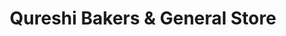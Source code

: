 ---
title: "Qureshi Bakers & General Store"
url: /karachi/qureshi-bakers-und-general-store/
shop: Bäckerei
---